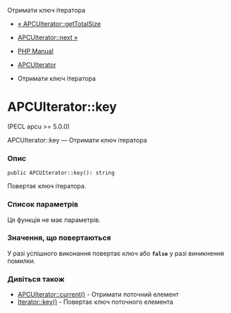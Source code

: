 Отримати ключ ітератора

-   [« APCUIterator::getTotalSize](apcuiterator.gettotalsize.html)
    
-   [APCUIterator::next »](apcuiterator.next.html)
    
-   [PHP Manual](index.html)
    
-   [APCUIterator](class.apcuiterator.html)
    
-   Отримати ключ ітератора
    

# APCUIterator::key

(PECL apcu >= 5.0.0)

APCUIterator::key — Отримати ключ ітератора

### Опис

```methodsynopsis
public APCUIterator::key(): string
```

Повертає ключ ітератора.

### Список параметрів

Ця функція не має параметрів.

### Значення, що повертаються

У разі успішного виконання повертає ключ або **`false`** у разі виникнення помилки.

### Дивіться також

-   [APCUIterator::current()](apcuiterator.current.html) - Отримати поточний елемент
-   [Iterator::key()](iterator.key.html) - Повертає ключ поточного елемента
